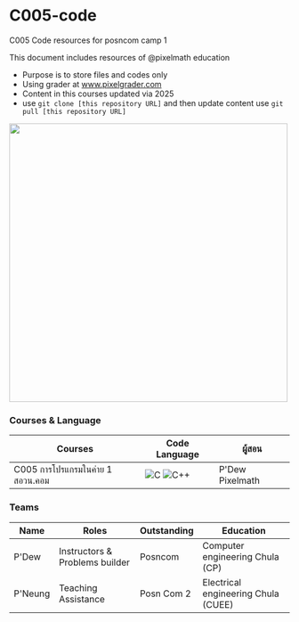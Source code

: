 # C005-code
C005 Code resources for posncom camp 1

This document includes resources of @pixelmath education
- Purpose is to store files and codes only
- Using grader at www.pixelgrader.com
- Content in this courses updated via 2025
- use ```git clone [this repository URL]``` and then update content use ```git pull [this repository URL]```

<img src="https://github.com/user-attachments/assets/1ac78f3b-e5d5-40fa-bbd1-fc39b4fc8822" width="500">

### Courses & Language
| Courses | Code Language | ผู้สอน |
| --- | --- | --- |
| C005 การโปรแกรมในค่าย 1 สอวน.คอม | ![C](https://img.shields.io/badge/C-00599C?style=for-the-badge&logo=c&logoColor=white) ![C++](https://img.shields.io/badge/C++-00599C?style=for-the-badge&logo=c%2B%2B&logoColor=white) | P'Dew Pixelmath |

### Teams
| Name | Roles | Outstanding | Education|
| --- | --- | --- | --- |
| P'Dew | Instructors & Problems builder | Posncom | Computer engineering Chula (CP) |
| P'Neung | Teaching Assistance | Posn Com 2 | Electrical engineering Chula (CUEE) |
